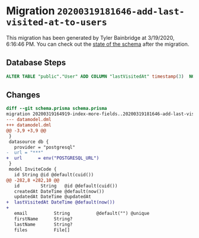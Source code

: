 # Migration `20200319181646-add-last-visited-at-to-users`

This migration has been generated by Tyler Bainbridge at 3/19/2020, 6:16:46 PM.
You can check out the [state of the schema](./schema.prisma) after the migration.

## Database Steps

```sql
ALTER TABLE "public"."User" ADD COLUMN "lastVisitedAt" timestamp(3)  NOT NULL DEFAULT '1970-01-01 00:00:00';
```

## Changes

```diff
diff --git schema.prisma schema.prisma
migration 20200319164919-index-more-fields..20200319181646-add-last-visited-at-to-users
--- datamodel.dml
+++ datamodel.dml
@@ -3,9 +3,9 @@
 }
 datasource db {
   provider = "postgresql"
-  url = "***"
+  url      = env("POSTGRESQL_URL")
 }
 model InviteCode {
   id String @id @default(cuid())
@@ -282,8 +282,10 @@
   id        String   @id @default(cuid())
   createdAt DateTime @default(now())
   updatedAt DateTime @updatedAt
+  lastVisitedAt DateTime @default(now())
+
   email          String          @default("") @unique
   firstName      String?
   lastName       String?
   files          File[]
```


